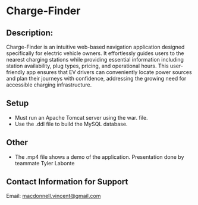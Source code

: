 # Charge-Finder

## Description:

Charge-Finder is an intuitive web-based navigation application designed specifically for electric vehicle owners. It effortlessly guides users to the nearest charging stations while providing essential information including station availability, plug types, pricing, and operational hours. This user-friendly app ensures that EV drivers can conveniently locate power sources and plan their journeys with confidence, addressing the growing need for accessible charging infrastructure.

## Setup

- Must run an Apache Tomcat server using the war. file.
- Use the .ddl file to build the MySQL database.

## Other

- The .mp4 file shows a demo of the application. Presentation done by teammate Tyler Labonte

## Contact Information for Support

Email:	macdonnell.vincent@gmail.com
